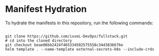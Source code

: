 
# Manifest Hydration

To hydrate the manifests in this repository, run the following commands:

```shell

git clone https://github.com/ixxeL-DevOps/fullstack.git
# cd into the cloned directory
git checkout beae06bb2424f465334502575558c34d3836676e
helm template . --name-template external-secrets-k0s --include-crds
```